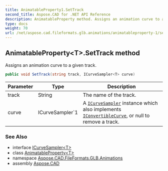```yaml
---
title: AnimatableProperty1.SetTrack
second_title: Aspose.CAD for .NET API Reference
description: AnimatableProperty method. Assigns an animation curve to a given track
type: docs
weight: 70
url: /net/aspose.cad.fileformats.glb.animations/animatableproperty-1/settrack/
---
```

## AnimatableProperty&lt;T&gt;.SetTrack method

Assigns an animation curve to a given track.

```csharp
public void SetTrack(string track, ICurveSampler<T> curve)
```

| Parameter | Type | Description |
| --- | --- | --- |
| track | String | The name of the track. |
| curve | ICurveSampler`1 | A [`ICurveSampler`](../../icurvesampler-1/) instance which also implements [`IConvertibleCurve`](../../iconvertiblecurve-1/), or null to remove a track. |

### See Also

* interface [ICurveSampler&lt;T&gt;](../../icurvesampler-1/)
* class [AnimatableProperty&lt;T&gt;](../)
* namespace [Aspose.CAD.FileFormats.GLB.Animations](../../animatableproperty-1/)
* assembly [Aspose.CAD](../../../)


